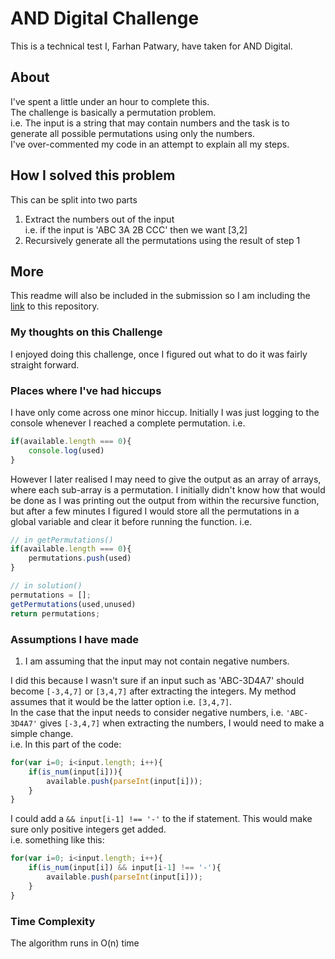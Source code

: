 # AND Digital Challenge
This is a technical test I, Farhan Patwary, have taken for AND Digital.
## About
I've spent a little under an hour to complete this.    
The challenge is basically a permutation problem.   
i.e. The input is a string that may contain numbers and the task is to generate all possible permutations using only the numbers.   
I've over-commented my code in an attempt to explain all my steps.
## How I solved this problem
This can be split into two parts
1) Extract the numbers out of the input   
  i.e. if the input  is 'ABC 3A 2B CCC' then we want [3,2]
2) Recursively generate all the permutations using the result of step 1

## More
This readme will also be included in the submission so I am including the [link](https://github.com/farhanpatwary/ANDchallenge)
to this repository.

### My thoughts on this Challenge
I enjoyed doing this challenge, once I figured out what to do it was fairly straight forward.   

### Places where I've had hiccups
I have only come across one minor hiccup.
Initially I was just logging to the console whenever I reached a complete permutation.
i.e.
```js
if(available.length === 0){
	console.log(used)
}
```
However I later realised I may need to give the output as an array of arrays, where each sub-array is a permutation.
I initially didn't know how that would be done as I was printing out the output from within the recursive function, but after a few minutes I figured I would store all the permutations in a global variable and clear it before running the function.
i.e.
```js
// in getPermutations()
if(available.length === 0){
	permutations.push(used)
}
```
```js
// in solution()
permutations = [];
getPermutations(used,unused)
return permutations; 
```
### Assumptions I have made
1) I am assuming that the input may not contain negative numbers.    

I did this because I wasn't sure if an input such as 'ABC-3D4A7' should become `[-3,4,7]` or `[3,4,7]` after extracting the integers. My method assumes that it would be the latter option i.e. `[3,4,7]`.   
In the case that the input needs to consider negative numbers, i.e. `'ABC-3D4A7'` gives `[-3,4,7]` when extracting the numbers, I would need to make a simple change.      
i.e. In this part of the code: 
```js
for(var i=0; i<input.length; i++){
	if(is_num(input[i])){
		available.push(parseInt(input[i]));
	}
}
```
I could add a  `&& input[i-1] !== '-'` to the if statement. This would make sure only positive integers get added.   
i.e. something like this:
```js
for(var i=0; i<input.length; i++){
	if(is_num(input[i]) && input[i-1] !== '-'){
		available.push(parseInt(input[i]));
	}
}
```

### Time Complexity
The algorithm runs in O(n) time

